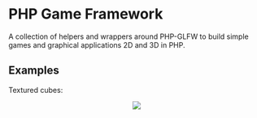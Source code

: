 # PHP Game Framework

A collection of helpers and wrappers around PHP-GLFW to build simple games and graphical applications 2D and 3D in PHP.

## Examples

Textured cubes:

<div style="text-align: center;">
    <img src="https://media.giphy.com/media/57UuE6g7iJtX1FBgmi/giphy.gif">
</div>
